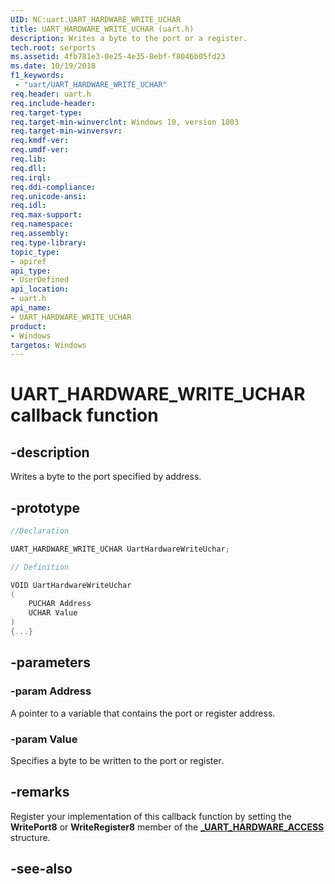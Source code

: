 ```yaml
---
UID: NC:uart.UART_HARDWARE_WRITE_UCHAR
title: UART_HARDWARE_WRITE_UCHAR (uart.h)
description: Writes a byte to the port or a register.
tech.root: serports
ms.assetid: 4fb781e3-0e25-4e35-8ebf-f8046b05fd23
ms.date: 10/19/2018
f1_keywords:
 - "uart/UART_HARDWARE_WRITE_UCHAR"
req.header: uart.h
req.include-header:
req.target-type:
req.target-min-winverclnt: Windows 10, version 1803
req.target-min-winversvr:
req.kmdf-ver:
req.umdf-ver:
req.lib:
req.dll:
req.irql:
req.ddi-compliance:
req.unicode-ansi:
req.idl:
req.max-support:
req.namespace:
req.assembly:
req.type-library:
topic_type:
- apiref
api_type:
- UserDefined
api_location:
- uart.h
api_name:
- UART_HARDWARE_WRITE_UCHAR
product:
- Windows
targetos: Windows
---
```


# UART_HARDWARE_WRITE_UCHAR callback function

## -description

Writes a byte to the port specified by address.

## -prototype

```cpp
//Declaration

UART_HARDWARE_WRITE_UCHAR UartHardwareWriteUchar;

// Definition

VOID UartHardwareWriteUchar
(
	PUCHAR Address
	UCHAR Value
)
{...}

```

## -parameters

### -param Address
A pointer to a variable that contains the port or register address.

### -param Value
Specifies a byte to be written to the port or register.



## -remarks

Register your implementation of this callback function by setting the **WritePort8** or **WriteRegister8** member of the [**_UART_HARDWARE_ACCESS**](ns-uart-_uart_hardware_access.md) structure.


## -see-also
